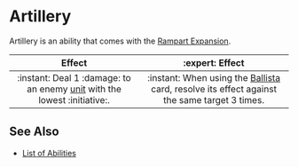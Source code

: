 # Artillery

Artillery is an ability that comes with the [Rampart Expansion](../content.md).

| Effect | :expert: Effect |
| :---: | :---: |
| :instant: Deal 1 :damage: to an enemy [unit](../units.md) with the lowest :initiative:. | :instant: When using the [Ballista](../war_machines.md) card, resolve its effect against the same target 3 times. |


## See Also

- [List of Abilities](../abilities.md)
